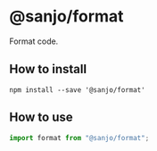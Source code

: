 # @sanjo/format

Format code.

## How to install

```
npm install --save '@sanjo/format'
```

## How to use

```js
import format from "@sanjo/format";
```
